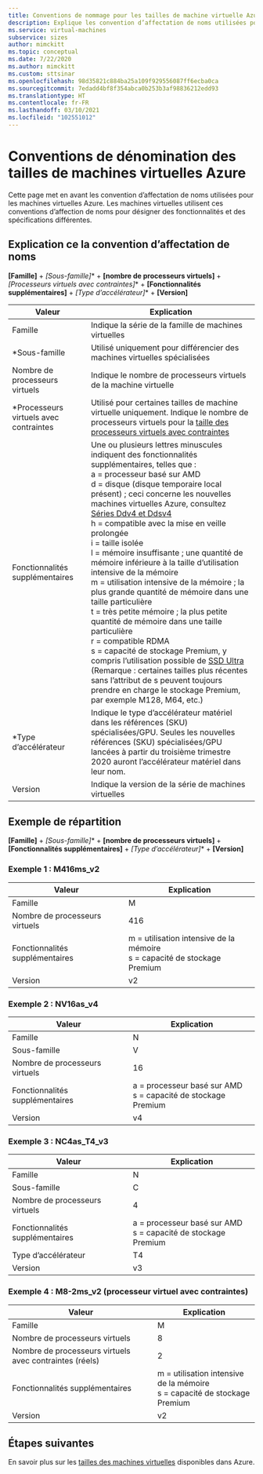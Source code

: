 ```yaml
---
title: Conventions de nommage pour les tailles de machine virtuelle Azure
description: Explique les convention d’affectation de noms utilisées pour les tailles de machines virtuelles Azure
ms.service: virtual-machines
subservice: sizes
author: mimckitt
ms.topic: conceptual
ms.date: 7/22/2020
ms.author: mimckitt
ms.custom: sttsinar
ms.openlocfilehash: 98d35821c884ba25a109f929556087ff6ecba0ca
ms.sourcegitcommit: 7edadd4bf8f354abca0b253b3af98836212edd93
ms.translationtype: HT
ms.contentlocale: fr-FR
ms.lasthandoff: 03/10/2021
ms.locfileid: "102551012"
---
```

# <a name="azure-virtual-machine-sizes-naming-conventions"></a>Conventions de dénomination des tailles de machines virtuelles Azure

Cette page met en avant les convention d’affectation de noms utilisées pour les machines virtuelles Azure. Les machines virtuelles utilisent ces conventions d’affection de noms pour désigner des fonctionnalités et des spécifications différentes.

## <a name="naming-convention-explanation"></a>Explication ce la convention d’affectation de noms

**[Famille]**  +  **[Sous-famille*]**  +  **[nombre de processeurs virtuels]**  +  **[Processeurs virtuels avec contraintes*]**  +  **[Fonctionnalités supplémentaires]**  +  **[Type d’accélérateur*]**  +  **[Version]**

|Valeur | Explication|
|---|---|
| Famille | Indique la série de la famille de machines virtuelles| 
| *Sous-famille | Utilisé uniquement pour différencier des machines virtuelles spécialisées|
| Nombre de processeurs virtuels| Indique le nombre de processeurs virtuels de la machine virtuelle |
| *Processeurs virtuels avec contraintes| Utilisé pour certaines tailles de machine virtuelle uniquement. Indique le nombre de processeurs virtuels pour la [taille des processeurs virtuels avec contraintes](https://docs.microsoft.com/azure/virtual-machines/constrained-vcpu) |
| Fonctionnalités supplémentaires | Une ou plusieurs lettres minuscules indiquent des fonctionnalités supplémentaires, telles que : <br> a = processeur basé sur AMD <br> d = disque (disque temporaire local présent) ; ceci concerne les nouvelles machines virtuelles Azure, consultez [Séries Ddv4 et Ddsv4](./ddv4-ddsv4-series.md) <br> h = compatible avec la mise en veille prolongée <br> i = taille isolée <br> l = mémoire insuffisante ; une quantité de mémoire inférieure à la taille d’utilisation intensive de la mémoire <br> m = utilisation intensive de la mémoire ; la plus grande quantité de mémoire dans une taille particulière <br> t = très petite mémoire ; la plus petite quantité de mémoire dans une taille particulière <br> r = compatible RDMA <br> s = capacité de stockage Premium, y compris l’utilisation possible de [SSD Ultra](./disks-types.md#ultra-disk) (Remarque : certaines tailles plus récentes sans l’attribut de s peuvent toujours prendre en charge le stockage Premium, par exemple M128, M64, etc.)<br> |
| *Type d’accélérateur | Indique le type d’accélérateur matériel dans les références (SKU) spécialisées/GPU. Seules les nouvelles références (SKU) spécialisées/GPU lancées à partir du troisième trimestre 2020 auront l’accélérateur matériel dans leur nom. |
| Version | Indique la version de la série de machines virtuelles |

## <a name="example-breakdown"></a>Exemple de répartition

**[Famille]**  +  **[Sous-famille*]**  +  **[nombre de processeurs virtuels]**  +  **[Fonctionnalités supplémentaires]**  +  **[Type d’accélérateur*]**  +  **[Version]**

### <a name="example-1-m416ms_v2"></a>Exemple 1 : M416ms_v2

|Valeur | Explication|
|---|---|
| Famille | M | 
| Nombre de processeurs virtuels | 416 |
| Fonctionnalités supplémentaires | m = utilisation intensive de la mémoire <br> s = capacité de stockage Premium |
| Version | v2 |

### <a name="example-2-nv16as_v4"></a>Exemple 2 : NV16as_v4

|Valeur | Explication|
|---|---|
| Famille | N | 
| Sous-famille | V |
| Nombre de processeurs virtuels | 16 |
| Fonctionnalités supplémentaires | a = processeur basé sur AMD <br> s = capacité de stockage Premium |
| Version | v4 |

### <a name="example-3-nc4as_t4_v3"></a>Exemple 3 : NC4as_T4_v3

|Valeur | Explication|
|---|---|
| Famille | N | 
| Sous-famille | C |
| Nombre de processeurs virtuels | 4 |
| Fonctionnalités supplémentaires | a = processeur basé sur AMD <br> s = capacité de stockage Premium |
| Type d’accélérateur | T4 |
| Version | v3 |

### <a name="example-4-m8-2ms_v2-constrained-vcpu"></a>Exemple 4 : M8-2ms_v2 (processeur virtuel avec contraintes)

|Valeur | Explication|
|---|---|
| Famille | M | 
| Nombre de processeurs virtuels | 8 |
| Nombre de processeurs virtuels avec contraintes (réels) | 2 |
| Fonctionnalités supplémentaires | m = utilisation intensive de la mémoire <br> s = capacité de stockage Premium |
| Version | v2 |

## <a name="next-steps"></a>Étapes suivantes

En savoir plus sur les [tailles des machines virtuelles](./sizes.md) disponibles dans Azure. 
